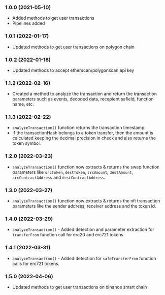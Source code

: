 ### 1.0.0 (2021-05-10)

* Added methods to get user transactions
* Pipelines added

### 1.0.1 (2022-01-17)

* Updated methods to get user transactions on polygon chain

### 1.0.2 (2022-01-18)

* Updated methods to accept etherscan/polygonscan api key

### 1.1.2 (2022-02-16)

* Created a method to analyze the transaction and return the transaction parameters such as events, decoded data, recepient safleId, function name, etc.

### 1.1.3 (2022-02-22)

* `analyzeTransaction()` function returns the transaction timestamp.
* If the transactionHash belongs to a token transfer, then the amount is calculated keeping the decimal precision in check and also returns the token symbol.

### 1.2.0 (2022-03-23)

* `analyzeTransaction()` function now extracts & returns the swap function parameters like `srcToken`, `destToken`, `srcAmount`, `destAmount`, `srcContractAddress` and `destContractAddress`.

### 1.3.0 (2022-03-27)

* `analyzeTransaction()` function now extracts & returns the nft transaction parameters like the sender address, receiver address and the token id.

### 1.4.0 (2022-03-29)

* `analyzeTransaction()` - Added detection and parameter extraction for `transferFrom` function call for erc20 and erc721 tokens.

### 1.4.1 (2022-03-31)

* `analyzeTransaction()` - Added detection for `safeTransferFrom` function calls for erc721 tokens.

### 1.5.0 (2022-04-06)

* Updated methods to get user transactions on binance smart chain
